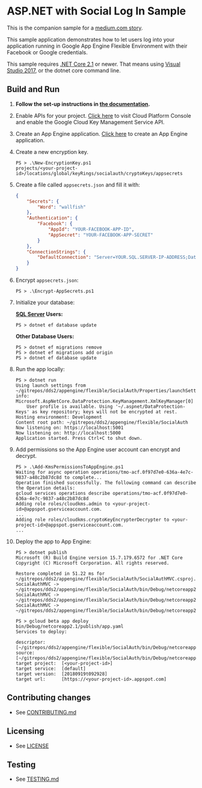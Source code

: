 # ASP.NET with Social Log In Sample

This is the companion sample for a [medium.com story](https://medium.com/@SurferJeff/adding-social-login-to-your-asp-net-core-2-1-google-cloud-platform-application-1baae89f1dc8).

This sample application demonstrates how to let users log into your application
running in Google App Engine Flexible Environment with their Facebook or Google
credentials.  

This sample requires [.NET Core 2.1](
    https://www.microsoft.com/net/core) or newer.  That means using
[Visual Studio 2017](
    https://www.visualstudio.com/), or the dotnet core command line.

## Build and Run

1.  **Follow the set-up instructions in [the documentation](https://cloud.google.com/dotnet/docs/setup).**

2.  Enable APIs for your project.
    [Click here](https://console.cloud.google.com/flows/enableapi?apiid=cloudkms.googleapis.com&showconfirmation=true)
    to visit Cloud Platform Console and enable the Google Cloud Key Management Service API.

3.  Create an App Engine application.
    [Click here](https://console.cloud.google.com/appengine) to create an
    App Engine application.

4.  Create a new encryption key.
    ```
    PS > .\New-EncryptionKey.ps1
    projects/<your-project-id>/locations/global/keyRings/socialauth/cryptoKeys/appsecrets
    ```

5.  Create a file called `appsecrets.json` and fill it with:
    ```json
    {
        "Secrets": {
            "Word": "wallfish"
        },
        "Authentication": {
            "Facebook": {
                "AppId": "YOUR-FACEBOOK-APP-ID",
                "AppSecret": "YOUR-FACEBOOK-APP-SECRET"
            }
        },
        "ConnectionStrings": {
            "DefaultConnection": "Server=YOUR.SQL.SERVER-IP-ADDRESS;Database=webusers;User Id=aspnet;Password=YOUR-PASSWORD"
        }    
    }
    ```

6.  Encrypt `appsecrets.json`:
    ```
    PS > .\Encrypt-AppSecrets.ps1
    ```

7.  Initialize your database:

    **[SQL Server](https://www.microsoft.com/en-us/sql-server/default.aspx) Users:**
    ```
    PS > dotnet ef database update
    ```

    **Other Database Users:**
    ```
    PS > dotnet ef migrations remove
    PS > dotnet ef migrations add origin
    PS > dotnet ef database update
    ```

8.  Run the app locally:
    ```
    PS > dotnet run
    Using launch settings from ~/gitrepos/dds2/appengine/flexible/SocialAuth/Properties/launchSettings.json...
    info: Microsoft.AspNetCore.DataProtection.KeyManagement.XmlKeyManager[0]
        User profile is available. Using '~/.aspnet/DataProtection-Keys' as key repository; keys will not be encrypted at rest.
    Hosting environment: Development
    Content root path: ~/gitrepos/dds2/appengine/flexible/SocialAuth
    Now listening on: https://localhost:5001
    Now listening on: http://localhost:5000
    Application started. Press Ctrl+C to shut down.
    ```

9.  Add permissions so the App Engine user account can encrypt and decrypt.
    ```
    PS > .\Add-KmsPermissionsToAppEngine.ps1
    Waiting for async operation operations/tmo-acf.0f97d7e0-636a-4e7c-9837-a48c2b87dc8d to complete...
    Operation finished successfully. The following command can describe the Operation details:
    gcloud services operations describe operations/tmo-acf.0f97d7e0-636a-4e7c-9837-a48c2b87dc8d
    Adding role roles/cloudkms.admin to <your-project-id>@appspot.gserviceaccount.com.
    ...
    Adding role roles/cloudkms.cryptoKeyEncrypterDecrypter to <your-project-id>@appspot.gserviceaccount.com.
    ...
    ```

10. Deploy the app to App Engine:

    ```
    PS > dotnet publish
    Microsoft (R) Build Engine version 15.7.179.6572 for .NET Core
    Copyright (C) Microsoft Corporation. All rights reserved.

    Restore completed in 51.22 ms for ~/gitrepos/dds2/appengine/flexible/SocialAuth/SocialAuthMVC.csproj.
    SocialAuthMVC -> ~/gitrepos/dds2/appengine/flexible/SocialAuth/bin/Debug/netcoreapp2.1/SocialAuthMVC.dll
    SocialAuthMVC -> ~/gitrepos/dds2/appengine/flexible/SocialAuth/bin/Debug/netcoreapp2.1/SocialAuthMVC.Views.dll
    SocialAuthMVC -> ~/gitrepos/dds2/appengine/flexible/SocialAuth/bin/Debug/netcoreapp2.1/publish/
    ```

    ```
    PS > gcloud beta app deploy bin/Debug/netcoreapp2.1/publish/app.yaml
    Services to deploy:

    descriptor:      [~/gitrepos/dds2/appengine/flexible/SocialAuth/bin/Debug/netcoreapp2.1/publish/app.yaml]
    source:          [~/gitrepos/dds2/appengine/flexible/SocialAuth/bin/Debug/netcoreapp2.1/publish]
    target project:  [<your-project-id>]
    target service:  [default]
    target version:  [20180919t092928]
    target url:      [https://<your-project-id>.appspot.com]
    ```

## Contributing changes

* See [CONTRIBUTING.md](../../../CONTRIBUTING.md)

## Licensing

* See [LICENSE](../../../LICENSE)

## Testing

* See [TESTING.md](../../../TESTING.md)
